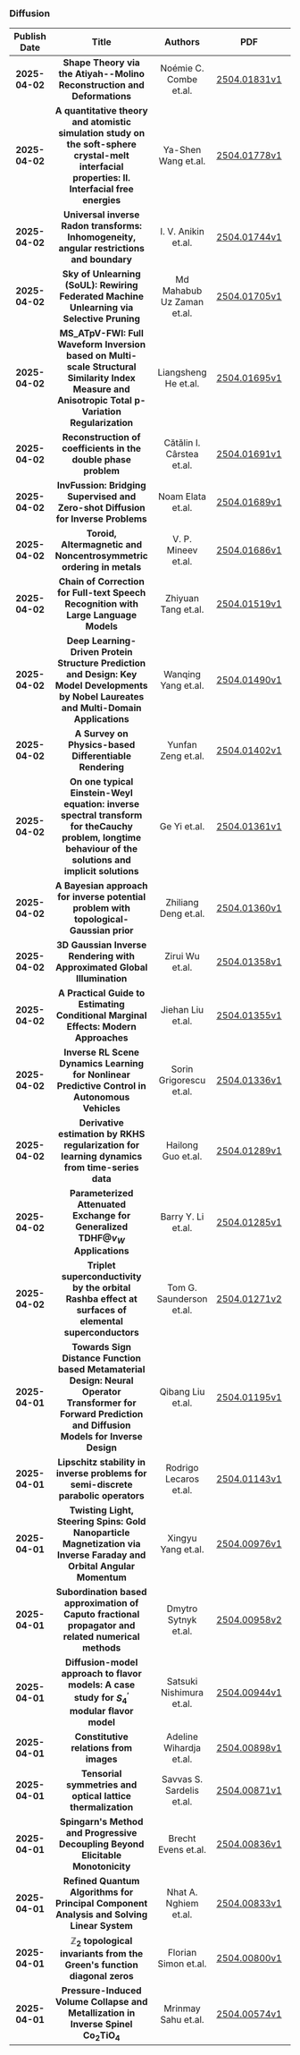 
### Diffusion
|Publish Date|Title|Authors|PDF|Code|
| :---: | :---: | :---: | :---: | :---: |
|**2025-04-02**|**Shape Theory via the Atiyah--Molino Reconstruction and Deformations**|Noémie C. Combe et.al.|[2504.01831v1](http://arxiv.org/abs/2504.01831v1)|null|
|**2025-04-02**|**A quantitative theory and atomistic simulation study on the soft-sphere crystal-melt interfacial properties: II. Interfacial free energies**|Ya-Shen Wang et.al.|[2504.01778v1](http://arxiv.org/abs/2504.01778v1)|null|
|**2025-04-02**|**Universal inverse Radon transforms: Inhomogeneity, angular restrictions and boundary**|I. V. Anikin et.al.|[2504.01744v1](http://arxiv.org/abs/2504.01744v1)|null|
|**2025-04-02**|**Sky of Unlearning (SoUL): Rewiring Federated Machine Unlearning via Selective Pruning**|Md Mahabub Uz Zaman et.al.|[2504.01705v1](http://arxiv.org/abs/2504.01705v1)|null|
|**2025-04-02**|**MS_ATpV-FWI: Full Waveform Inversion based on Multi-scale Structural Similarity Index Measure and Anisotropic Total p-Variation Regularization**|Liangsheng He et.al.|[2504.01695v1](http://arxiv.org/abs/2504.01695v1)|null|
|**2025-04-02**|**Reconstruction of coefficients in the double phase problem**|Cătălin I. Cârstea et.al.|[2504.01691v1](http://arxiv.org/abs/2504.01691v1)|null|
|**2025-04-02**|**InvFussion: Bridging Supervised and Zero-shot Diffusion for Inverse Problems**|Noam Elata et.al.|[2504.01689v1](http://arxiv.org/abs/2504.01689v1)|null|
|**2025-04-02**|**Toroid, Altermagnetic and Noncentrosymmetric ordering in metals**|V. P. Mineev et.al.|[2504.01686v1](http://arxiv.org/abs/2504.01686v1)|null|
|**2025-04-02**|**Chain of Correction for Full-text Speech Recognition with Large Language Models**|Zhiyuan Tang et.al.|[2504.01519v1](http://arxiv.org/abs/2504.01519v1)|null|
|**2025-04-02**|**Deep Learning-Driven Protein Structure Prediction and Design: Key Model Developments by Nobel Laureates and Multi-Domain Applications**|Wanqing Yang et.al.|[2504.01490v1](http://arxiv.org/abs/2504.01490v1)|null|
|**2025-04-02**|**A Survey on Physics-based Differentiable Rendering**|Yunfan Zeng et.al.|[2504.01402v1](http://arxiv.org/abs/2504.01402v1)|null|
|**2025-04-02**|**On one typical Einstein-Weyl equation: inverse spectral transform for theCauchy problem, longtime behaviour of the solutions and implicit solutions**|Ge Yi et.al.|[2504.01361v1](http://arxiv.org/abs/2504.01361v1)|null|
|**2025-04-02**|**A Bayesian approach for inverse potential problem with topological-Gaussian prior**|Zhiliang Deng et.al.|[2504.01360v1](http://arxiv.org/abs/2504.01360v1)|null|
|**2025-04-02**|**3D Gaussian Inverse Rendering with Approximated Global Illumination**|Zirui Wu et.al.|[2504.01358v1](http://arxiv.org/abs/2504.01358v1)|null|
|**2025-04-02**|**A Practical Guide to Estimating Conditional Marginal Effects: Modern Approaches**|Jiehan Liu et.al.|[2504.01355v1](http://arxiv.org/abs/2504.01355v1)|null|
|**2025-04-02**|**Inverse RL Scene Dynamics Learning for Nonlinear Predictive Control in Autonomous Vehicles**|Sorin Grigorescu et.al.|[2504.01336v1](http://arxiv.org/abs/2504.01336v1)|null|
|**2025-04-02**|**Derivative estimation by RKHS regularization for learning dynamics from time-series data**|Hailong Guo et.al.|[2504.01289v1](http://arxiv.org/abs/2504.01289v1)|null|
|**2025-04-02**|**Parameterized Attenuated Exchange for Generalized TDHF@$v_W$ Applications**|Barry Y. Li et.al.|[2504.01285v1](http://arxiv.org/abs/2504.01285v1)|null|
|**2025-04-02**|**Triplet superconductivity by the orbital Rashba effect at surfaces of elemental superconductors**|Tom G. Saunderson et.al.|[2504.01271v2](http://arxiv.org/abs/2504.01271v2)|null|
|**2025-04-01**|**Towards Sign Distance Function based Metamaterial Design: Neural Operator Transformer for Forward Prediction and Diffusion Models for Inverse Design**|Qibang Liu et.al.|[2504.01195v1](http://arxiv.org/abs/2504.01195v1)|null|
|**2025-04-01**|**Lipschitz stability in inverse problems for semi-discrete parabolic operators**|Rodrigo Lecaros et.al.|[2504.01143v1](http://arxiv.org/abs/2504.01143v1)|null|
|**2025-04-01**|**Twisting Light, Steering Spins: Gold Nanoparticle Magnetization via Inverse Faraday and Orbital Angular Momentum**|Xingyu Yang et.al.|[2504.00976v1](http://arxiv.org/abs/2504.00976v1)|null|
|**2025-04-01**|**Subordination based approximation of Caputo fractional propagator and related numerical methods**|Dmytro Sytnyk et.al.|[2504.00958v2](http://arxiv.org/abs/2504.00958v2)|null|
|**2025-04-01**|**Diffusion-model approach to flavor models: A case study for $S_4^\prime$ modular flavor model**|Satsuki Nishimura et.al.|[2504.00944v1](http://arxiv.org/abs/2504.00944v1)|null|
|**2025-04-01**|**Constitutive relations from images**|Adeline Wihardja et.al.|[2504.00898v1](http://arxiv.org/abs/2504.00898v1)|null|
|**2025-04-01**|**Tensorial symmetries and optical lattice thermalization**|Savvas S. Sardelis et.al.|[2504.00871v1](http://arxiv.org/abs/2504.00871v1)|null|
|**2025-04-01**|**Spingarn's Method and Progressive Decoupling Beyond Elicitable Monotonicity**|Brecht Evens et.al.|[2504.00836v1](http://arxiv.org/abs/2504.00836v1)|null|
|**2025-04-01**|**Refined Quantum Algorithms for Principal Component Analysis and Solving Linear System**|Nhat A. Nghiem et.al.|[2504.00833v1](http://arxiv.org/abs/2504.00833v1)|null|
|**2025-04-01**|**$\mathbb{Z}_2$ topological invariants from the Green's function diagonal zeros**|Florian Simon et.al.|[2504.00800v1](http://arxiv.org/abs/2504.00800v1)|null|
|**2025-04-01**|**Pressure-Induced Volume Collapse and Metallization in Inverse Spinel Co$_2$TiO$_4$**|Mrinmay Sahu et.al.|[2504.00574v1](http://arxiv.org/abs/2504.00574v1)|null|
